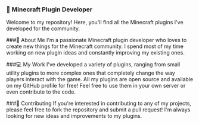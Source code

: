 ### 🚀 Minecraft Plugin Developer
Welcome to my repository! Here, you'll find all the Minecraft plugins I've developed for the community.

###🧐 About Me
I'm a passionate Minecraft plugin developer who loves to create new things for the Minecraft community. I spend most of my time working on new plugin ideas and constantly improving my existing ones.

###💻 My Work
I've developed a variety of plugins, ranging from small utility plugins to more complex ones that completely change the way players interact with the game. All my plugins are open source and available on my GitHub profile for free! Feel free to use them in your own server or even contribute to the code.

###🤝 Contributing
If you're interested in contributing to any of my projects, please feel free to fork the repository and submit a pull request! I'm always looking for new ideas and improvements to my plugins.
